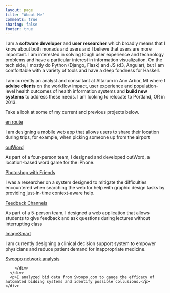 ```yaml
---
layout: page
title: "About Me"
comments: true
sharing: false
footer: true
---
```

I am a **software developer** and **user researcher** which broadly means that I know about both monads and users and I believe that users are more important. I am interested in solving tough user experience and technology problems and have a particular interest in information visualization. On the tech side, I mostly do Python (Django, Flask) and JS (d3, Angular), but I am comfortable with a variety of tools and have a deep fondness for Haskell.

I am currently an analyst and consultant at Altarum in Ann Arbor, MI where I **advise clients** on the workflow impact, user experience and population-level health outcomes of health information systems and **build new systems** to address these needs. I am looking to relocate to Portland, OR in 2013.

Take a look at some of my current and previous projects below.

<div class="grid">
  <div class="cell">
    <div class="cell-inner">
      <div class="badge" id="enroute">
        <div class="project_title">
          <a href="enroute.html">en route</a>
        </div>
      </div>
      <p>I am designing a mobile web app that allows users to share
their location during trips, for example, when picking someone up from
the airport</p>
    </div>
  </div>
  <div class="cell">
    <div class="cell-inner">
      <div class="badge" id="outword">
        <div class="project_title">
          <a href="outword.html">outWord</a>
        </div>
      </div>
      <p>As part of a four-person team, I designed and developed
outWord, a location-based word game for the iPhone.</p>
    </div>
  </div>
  <div class="cell">
    <div class="cell-inner">
      <div class="badge" id="photoshop">
        <div class="project_title">
          <a href="photoshop.html">Photoshop with Friends</a>
        </div>
      </div>
      <p>I was a researcher on a system designed to mitigate the
difficulties encountered when searching the web for help with graphic
design tasks by providing just-in-time context-aware help.</p>
    </div>
  </div>
  <div class="cell">
    <div class="cell-inner">
      <div class="badge" id="feedback">
        <div class="project_title">
          <a href="feedback.html">Feedback Channels</a>
        </div>
      </div>
      <p>As part of a 5-person team, I designed a web application that
allows students to give feedback and ask questions during lectures
without interrupting class</p>
    </div>
  </div>
  <div class="cell">
    <div class="cell-inner">
      <div class="badge" id="imagesmart">
        <div class="project_title">
          <a href="imagesmart.html">ImageSmart</a>
        </div>
      </div>
      <p>I am currently designing a clinical decision support system to empower physicians and reduce patient demand for inappropriate medicine.</p>
    </div>
  </div>
  <div class="cell">
    <div class="cell-inner">
      <div class="badge" id="swoopo">
        <div class="project_title">
          <a href="swoopo.html">Swoopo network analysis</a>

        </div>
      </div>
      <p>I analyzed bid data from Swoopo.com to gauge the efficacy of automated bidding systems and identify possible collusions.</p>
    </div>
  </div>
</div>
<div class="cf"></div>